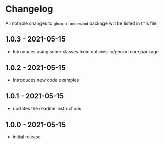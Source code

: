 # Changelog

All notable changes to `ghoori-ondemand` package will be listed in this file.

## 1.0.3 - 2021-05-15

- Introduces using some classes from dotlines-io/ghoori core package

## 1.0.2 - 2021-05-15

- Introduces new code examples

## 1.0.1 - 2021-05-15

- updates the readme instructions

## 1.0.0 - 2021-05-15

- initial release
